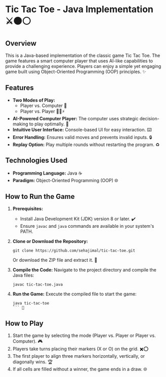 # Tic Tac Toe - Java Implementation ⚔️⚫⚪ 
 
## Overview
This is a Java-based implementation of the classic game Tic Tac Toe. The game features a smart computer player that uses AI-like capabilities to provide a challenging experience. Players can enjoy a simple yet engaging game built using Object-Oriented Programming (OOP) principles. ✨

## Features
- **Two Modes of Play:**
  - Player vs. Computer 🤖
  - Player vs. Player 🙋‍♂️⚡️
- **AI-Powered Computer Player:** The computer uses strategic decision-making to play optimally. 🔬
- **Intuitive User Interface:** Console-based UI for easy interaction. ⌨️
- **Error Handling:** Ensures valid moves and prevents invalid inputs. 🔒
- **Replay Option:** Play multiple rounds without restarting the program. ♻️

## Technologies Used
- **Programming Language:** Java ☕
- **Paradigm:** Object-Oriented Programming (OOP) 🌐

## How to Run the Game
1. **Prerequisites:**
   - Install Java Development Kit (JDK) version 8 or later. ✔️
   - Ensure `javac` and `java` commands are available in your system's PATH. 

2. **Clone or Download the Repository:**
   ```
   git clone https://github.com/sehajimal/tic-tac-toe.git
   ```
   Or download the ZIP file and extract it. 🔗

3. **Compile the Code:**
   Navigate to the project directory and compile the Java files:
   ```
   javac tic-tac-toe.java
   ```

4. **Run the Game:**
   Execute the compiled file to start the game:
   ```
   java tic-tac-toe
   ``` 🚀

## How to Play
1. Start the game by selecting the mode (Player vs. Player or Player vs. Computer). 🎮
2. Players take turns placing their markers (X or O) on the grid. ✖️⭕
3. The first player to align three markers horizontally, vertically, or diagonally wins. 🏆
4. If all cells are filled without a winner, the game ends in a draw. 🌐

